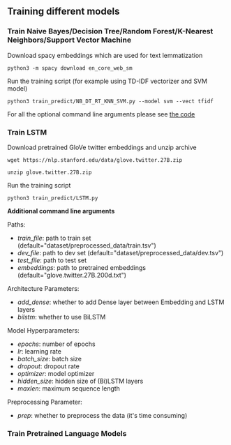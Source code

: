 ## Training different models

### Train Naive Bayes/Decision Tree/Random Forest/K-Nearest Neighbors/Support Vector Machine

Download spacy embeddings which are used for text lemmatization

```
python3 -m spacy download en_core_web_sm
```
Run the training script (for example using TD-IDF vectorizer and SVM model)
```
python3 train_predict/NB_DT_RT_KNN_SVM.py --model svm --vect tfidf
```

For all the optional command line arguments please see [the code](https://github.com/annedadaa/Offensive_Language_Identification/blob/954ab945d65b8383fa3f9ecf654118f0793e71d0/train_predict/NB_DT_RT_KNN_SVM.py#L32)

### Train LSTM
Download pretrained GloVe twitter embeddings and unzip archive

```
wget https://nlp.stanford.edu/data/glove.twitter.27B.zip
```
```
unzip glove.twitter.27B.zip
```
Run the training script
```
python3 train_predict/LSTM.py
```
**Additional command line arguments**

Paths:
- _train_file_: path to train set (default="dataset/preprocessed_data/train.tsv")
- _dev_file_: path to dev set (default="dataset/preprocessed_data/dev.tsv")
- _test_file_: path to test set
- _embeddings_: path to pretrained embeddings (default="glove.twitter.27B.200d.txt")
  
Architecture Parameters:
- _add_dense_: whether to add Dense layer between Embedding and LSTM layers
- _bilstm_: whether to use BiLSTM
  
Model Hyperparameters:
- _epochs_: number of epochs
- _lr_: learning rate
- _batch_size_: batch size
- _dropout_: dropout rate
- _optimizer_: model optimizer
- _hidden_size_: hidden size of (Bi)LSTM layers
- _maxlen_: maximum sequence length
  
Preprocessing Parameter:
- _prep_: whether to preprocess the data (it's time consuming)

### Train Pretrained Language Models

